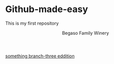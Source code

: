 # Github-made-easy
This is my first repository
<DOCTYPEHTML>
  <html>
    <head></head>
    <body>
    <header>
      Begaso Family Winery
      </header>
      <main>
      <a href="#" alt="Begaso">
      </Main>
      </body>
  </html>
  something
branch-three eddition
